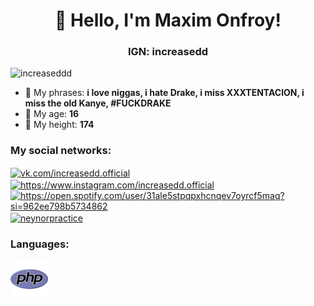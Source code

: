 <h1 align="center">👋 Hello, I'm Maxim Onfroy!</h1>
<h3 align="center">IGN: increasedd</h3>

<p align="left"> <img src="https://komarev.com/ghpvc/?username=increaseddd&label=Profile%20views:&color=ff1100&style=plastic" alt="increaseddd" /> </p>

- 💭 My phrases: **i love niggas, i hate Drake, i miss XXXTENTACION, i miss the old Kanye, #FUCKDRAKE**
- 💫 My age: **16**
- 🌟 My height: **174**

<h3 align="left">My social networks:</h3>
<p align="left">
<a href="https://vk.com/increasedd.official" target="blank"><img align="center" src="https://raw.githubusercontent.com/rahuldkjain/github-profile-readme-generator/master/src/images/icons/Social/vk.svg" alt="vk.com/increasedd.official" height="40" width="40" /></a>
<a href="https://www.instagram.com/increasedd.official" target="blank"><img align="center" src="https://raw.githubusercontent.com/rahuldkjain/github-profile-readme-generator/master/src/images/icons/Social/instagram.svg" alt="https://www.instagram.com/increasedd.official" height="40" width="40" /></a>
<a href=https://open.spotify.com/user/31ale5stpqpxhcnqev7oyrcf5maq?si=962ee798b5734862" target="blank"><img align="center" src="https://raw.githubusercontent.com/rahuldkjain/github-profile-readme-generator/master/src/images/icons/Social/spotify.svg" alt="https://open.spotify.com/user/31ale5stpqpxhcnqev7oyrcf5maq?si=962ee798b5734862" height="40" width="40" /></a>
<a href="https://www.youtube.com/@increasedd.official" target="blank"><img align="center" src="https://raw.githubusercontent.com/rahuldkjain/github-profile-readme-generator/master/src/images/icons/Social/youtube.svg" alt="neynorpractice" height="45" width="45" /></a>
</p>

<h3 align="left">Languages:</h3>
<a href="https://www.php.net" target="_blank" rel="noreferrer"> <img src="https://raw.githubusercontent.com/devicons/devicon/master/icons/php/php-original.svg" alt="php" width="60" height="60"/> </a> </p>
